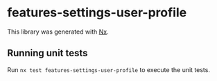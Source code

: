# features-settings-user-profile

This library was generated with [Nx](https://nx.dev).

## Running unit tests

Run `nx test features-settings-user-profile` to execute the unit tests.
